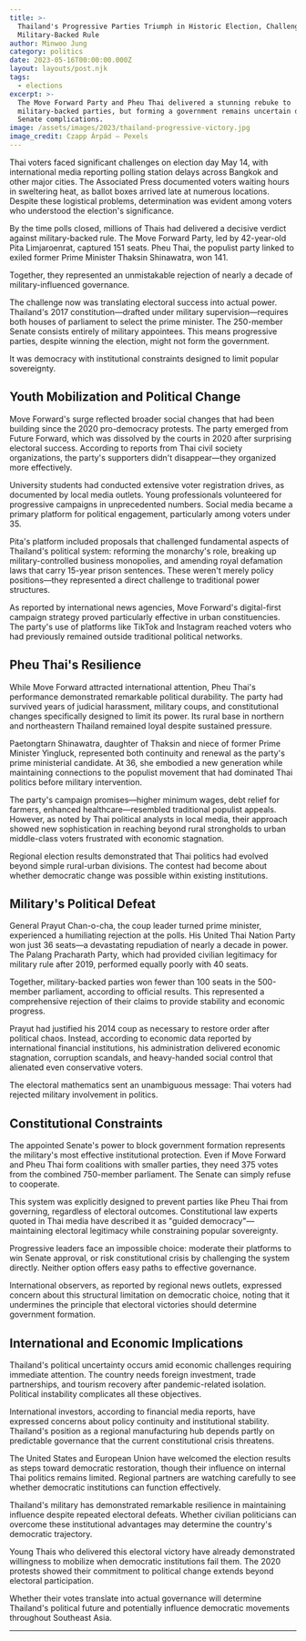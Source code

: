 ```yaml
---
title: >-
  Thailand's Progressive Parties Triumph in Historic Election, Challenging
  Military-Backed Rule
author: Minwoo Jung
category: politics
date: 2023-05-16T00:00:00.000Z
layout: layouts/post.njk
tags:
  - elections
excerpt: >-
  The Move Forward Party and Pheu Thai delivered a stunning rebuke to
  military-backed parties, but forming a government remains uncertain due to
  Senate complications.
image: /assets/images/2023/thailand-progressive-victory.jpg
image_credit: Czapp Árpád — Pexels
---
```


Thai voters faced significant challenges on election day May 14, with international media reporting polling station delays across Bangkok and other major cities. The Associated Press documented voters waiting hours in sweltering heat, as ballot boxes arrived late at numerous locations. Despite these logistical problems, determination was evident among voters who understood the election's significance.

By the time polls closed, millions of Thais had delivered a decisive verdict against military-backed rule. The Move Forward Party, led by 42-year-old Pita Limjaroenrat, captured 151 seats. Pheu Thai, the populist party linked to exiled former Prime Minister Thaksin Shinawatra, won 141.

Together, they represented an unmistakable rejection of nearly a decade of military-influenced governance.

The challenge now was translating electoral success into actual power. Thailand's 2017 constitution—drafted under military supervision—requires both houses of parliament to select the prime minister. The 250-member Senate consists entirely of military appointees. This means progressive parties, despite winning the election, might not form the government.

It was democracy with institutional constraints designed to limit popular sovereignty.

## Youth Mobilization and Political Change

Move Forward's surge reflected broader social changes that had been building since the 2020 pro-democracy protests. The party emerged from Future Forward, which was dissolved by the courts in 2020 after surprising electoral success. According to reports from Thai civil society organizations, the party's supporters didn't disappear—they organized more effectively.

University students had conducted extensive voter registration drives, as documented by local media outlets. Young professionals volunteered for progressive campaigns in unprecedented numbers. Social media became a primary platform for political engagement, particularly among voters under 35.

Pita's platform included proposals that challenged fundamental aspects of Thailand's political system: reforming the monarchy's role, breaking up military-controlled business monopolies, and amending royal defamation laws that carry 15-year prison sentences. These weren't merely policy positions—they represented a direct challenge to traditional power structures.

As reported by international news agencies, Move Forward's digital-first campaign strategy proved particularly effective in urban constituencies. The party's use of platforms like TikTok and Instagram reached voters who had previously remained outside traditional political networks.

## Pheu Thai's Resilience

While Move Forward attracted international attention, Pheu Thai's performance demonstrated remarkable political durability. The party had survived years of judicial harassment, military coups, and constitutional changes specifically designed to limit its power. Its rural base in northern and northeastern Thailand remained loyal despite sustained pressure.

Paetongtarn Shinawatra, daughter of Thaksin and niece of former Prime Minister Yingluck, represented both continuity and renewal as the party's prime ministerial candidate. At 36, she embodied a new generation while maintaining connections to the populist movement that had dominated Thai politics before military intervention.

The party's campaign promises—higher minimum wages, debt relief for farmers, enhanced healthcare—resembled traditional populist appeals. However, as noted by Thai political analysts in local media, their approach showed new sophistication in reaching beyond rural strongholds to urban middle-class voters frustrated with economic stagnation.

Regional election results demonstrated that Thai politics had evolved beyond simple rural-urban divisions. The contest had become about whether democratic change was possible within existing institutions.

## Military's Political Defeat

General Prayut Chan-o-cha, the coup leader turned prime minister, experienced a humiliating rejection at the polls. His United Thai Nation Party won just 36 seats—a devastating repudiation of nearly a decade in power. The Palang Pracharath Party, which had provided civilian legitimacy for military rule after 2019, performed equally poorly with 40 seats.

Together, military-backed parties won fewer than 100 seats in the 500-member parliament, according to official results. This represented a comprehensive rejection of their claims to provide stability and economic progress.

Prayut had justified his 2014 coup as necessary to restore order after political chaos. Instead, according to economic data reported by international financial institutions, his administration delivered economic stagnation, corruption scandals, and heavy-handed social control that alienated even conservative voters.

The electoral mathematics sent an unambiguous message: Thai voters had rejected military involvement in politics.

## Constitutional Constraints

The appointed Senate's power to block government formation represents the military's most effective institutional protection. Even if Move Forward and Pheu Thai form coalitions with smaller parties, they need 375 votes from the combined 750-member parliament. The Senate can simply refuse to cooperate.

This system was explicitly designed to prevent parties like Pheu Thai from governing, regardless of electoral outcomes. Constitutional law experts quoted in Thai media have described it as "guided democracy"—maintaining electoral legitimacy while constraining popular sovereignty.

Progressive leaders face an impossible choice: moderate their platforms to win Senate approval, or risk constitutional crisis by challenging the system directly. Neither option offers easy paths to effective governance.

International observers, as reported by regional news outlets, expressed concern about this structural limitation on democratic choice, noting that it undermines the principle that electoral victories should determine government formation.

## International and Economic Implications

Thailand's political uncertainty occurs amid economic challenges requiring immediate attention. The country needs foreign investment, trade partnerships, and tourism recovery after pandemic-related isolation. Political instability complicates all these objectives.

International investors, according to financial media reports, have expressed concerns about policy continuity and institutional stability. Thailand's position as a regional manufacturing hub depends partly on predictable governance that the current constitutional crisis threatens.

The United States and European Union have welcomed the election results as steps toward democratic restoration, though their influence on internal Thai politics remains limited. Regional partners are watching carefully to see whether democratic institutions can function effectively.

Thailand's military has demonstrated remarkable resilience in maintaining influence despite repeated electoral defeats. Whether civilian politicians can overcome these institutional advantages may determine the country's democratic trajectory.

Young Thais who delivered this electoral victory have already demonstrated willingness to mobilize when democratic institutions fail them. The 2020 protests showed their commitment to political change extends beyond electoral participation.

Whether their votes translate into actual governance will determine Thailand's political future and potentially influence democratic movements throughout Southeast Asia.

---
